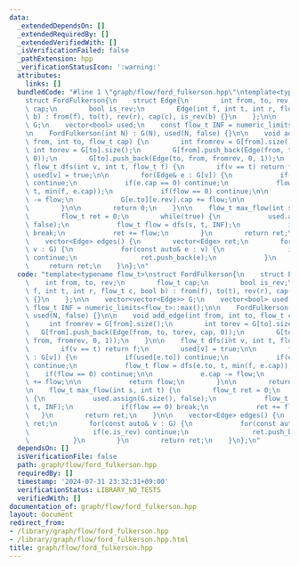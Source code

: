 ```yaml
---
data:
  _extendedDependsOn: []
  _extendedRequiredBy: []
  _extendedVerifiedWith: []
  _isVerificationFailed: false
  _pathExtension: hpp
  _verificationStatusIcon: ':warning:'
  attributes:
    links: []
  bundledCode: "#line 1 \"graph/flow/ford_fulkerson.hpp\"\ntemplate<typename flow_t>\n\
    struct FordFulkerson{\n    struct Edge{\n        int from, to, rev;\n        flow_t\
    \ cap;\n        bool is_rev;\n        Edge(int f, int t, int r, flow_t c, bool\
    \ b) : from(f), to(t), rev(r), cap(c), is_rev(b) {}\n    };\n\n    vector<vector<Edge>>\
    \ G;\n    vector<bool> used;\n    const flow_t INF = numeric_limits<flow_t>::max();\n\
    \n    FordFulkerson(int N) : G(N), used(N, false) {}\n\n    void add_edge(int\
    \ from, int to, flow_t cap) {\n        int fromrev = G[from].size();\n       \
    \ int torev = G[to].size();\n        G[from].push_back(Edge(from, to, torev, cap,\
    \ 0));\n        G[to].push_back(Edge(to, from, fromrev, 0, 1));\n    }\n\n   \
    \ flow_t dfs(int v, int t, flow_t f) {\n        if(v == t) return f;\n       \
    \ used[v] = true;\n\n        for(Edge& e : G[v]) {\n            if(used[e.to])\
    \ continue;\n            if(e.cap == 0) continue;\n            flow_t flow = dfs(e.to,\
    \ t, min(f, e.cap));\n            if(flow == 0) continue;\n\n            e.cap\
    \ -= flow;\n            G[e.to][e.rev].cap += flow;\n\n            return flow;\n\
    \        }\n\n        return 0;\n    }\n\n    flow_t max_flow(int s, int t) {\n\
    \        flow_t ret = 0;\n        while(true) {\n            used.assign(G.size(),\
    \ false);\n            flow_t flow = dfs(s, t, INF);\n            if(flow == 0)\
    \ break;\n            ret += flow;\n        }\n        return ret;\n    }\n\n\
    \    vector<Edge> edges() {\n        vector<Edge> ret;\n        for(const auto&\
    \ v : G) {\n            for(const auto& e : v) {\n                if(e.is_rev)\
    \ continue;\n                ret.push_back(e);\n            }\n        }\n   \
    \     return ret;\n    }\n};\n"
  code: "template<typename flow_t>\nstruct FordFulkerson{\n    struct Edge{\n    \
    \    int from, to, rev;\n        flow_t cap;\n        bool is_rev;\n        Edge(int\
    \ f, int t, int r, flow_t c, bool b) : from(f), to(t), rev(r), cap(c), is_rev(b)\
    \ {}\n    };\n\n    vector<vector<Edge>> G;\n    vector<bool> used;\n    const\
    \ flow_t INF = numeric_limits<flow_t>::max();\n\n    FordFulkerson(int N) : G(N),\
    \ used(N, false) {}\n\n    void add_edge(int from, int to, flow_t cap) {\n   \
    \     int fromrev = G[from].size();\n        int torev = G[to].size();\n     \
    \   G[from].push_back(Edge(from, to, torev, cap, 0));\n        G[to].push_back(Edge(to,\
    \ from, fromrev, 0, 1));\n    }\n\n    flow_t dfs(int v, int t, flow_t f) {\n\
    \        if(v == t) return f;\n        used[v] = true;\n\n        for(Edge& e\
    \ : G[v]) {\n            if(used[e.to]) continue;\n            if(e.cap == 0)\
    \ continue;\n            flow_t flow = dfs(e.to, t, min(f, e.cap));\n        \
    \    if(flow == 0) continue;\n\n            e.cap -= flow;\n            G[e.to][e.rev].cap\
    \ += flow;\n\n            return flow;\n        }\n\n        return 0;\n    }\n\
    \n    flow_t max_flow(int s, int t) {\n        flow_t ret = 0;\n        while(true)\
    \ {\n            used.assign(G.size(), false);\n            flow_t flow = dfs(s,\
    \ t, INF);\n            if(flow == 0) break;\n            ret += flow;\n     \
    \   }\n        return ret;\n    }\n\n    vector<Edge> edges() {\n        vector<Edge>\
    \ ret;\n        for(const auto& v : G) {\n            for(const auto& e : v) {\n\
    \                if(e.is_rev) continue;\n                ret.push_back(e);\n \
    \           }\n        }\n        return ret;\n    }\n};\n"
  dependsOn: []
  isVerificationFile: false
  path: graph/flow/ford_fulkerson.hpp
  requiredBy: []
  timestamp: '2024-07-31 23:32:31+09:00'
  verificationStatus: LIBRARY_NO_TESTS
  verifiedWith: []
documentation_of: graph/flow/ford_fulkerson.hpp
layout: document
redirect_from:
- /library/graph/flow/ford_fulkerson.hpp
- /library/graph/flow/ford_fulkerson.hpp.html
title: graph/flow/ford_fulkerson.hpp
---
```

